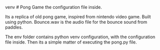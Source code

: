 venv # Pong Game the configuration file inside.


Its a replica of old pong game, inspired from nintendo video game.
Built using python.
Bounce.wav is the audio file for the bounce sound from paddles.

The env folder contains python venv configuration, with the configuration file inside.
Then its a simple matter of executing the pong.py file.
